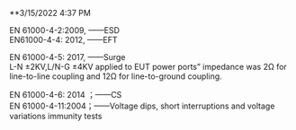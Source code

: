 **3/15/2022 4:37 PM  

EN 61000-4-2:2009, ——ESD  
EN61000-4-4: 2012, ——EFT  

EN 61000-4-5: 2017, ——Surge  
L-N ±2KV,L/N-G ±4KV 
applied to EUT power ports” impedance was 2Ω for line-to-line coupling and 12Ω for line-to-ground coupling. 

EN 61000-4-6: 2014 ；——CS  
EN 61000-4-11:2004；——Voltage dips, short interruptions and voltage variations immunity tests

